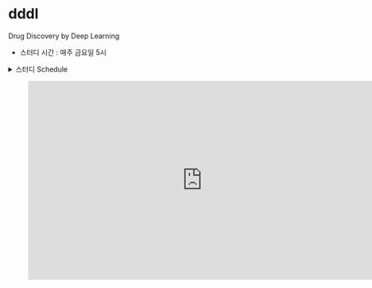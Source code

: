 # dddl
Drug Discovery by Deep Learning

* 스터디 시간 : 매주 금요일 5시

<details><summary> 스터디 Schedule </summary>
<p>

| 일시        | 내용         | RMRK  |
| ---------- |:-------------:| -----:|
| 18-09-14   | right-aligned | $1600 |
| 18-09-21   | centered      |   $12 |
| 18-09-28   | are neat      |    $1 |


</p>
</details>


<figure class="ppt_container"><iframe frameborder="0" scrolling="no" marginheight="0" marginwidth="0" src="https://docs.google.com/presentation/d/15o4fLKF_0dsN_0H7yN_MsTAEhUmKTgMFtZmWQbiFWvQ/edit?usp=sharing" width="700" height="400">
  </iframe></figure>

